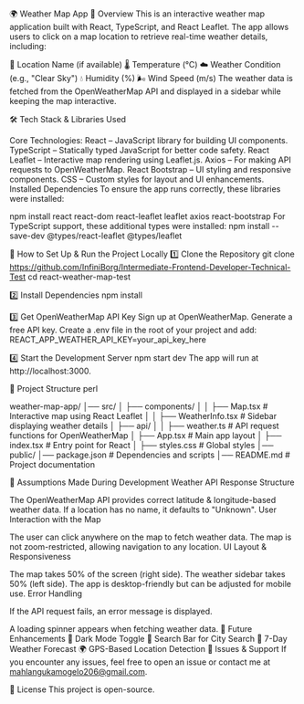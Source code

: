 🌍 Weather Map App
📌 Overview
This is an interactive weather map application built with React, TypeScript, and React Leaflet. The app allows users to click on a map location to retrieve real-time weather details, including:

📍 Location Name (if available)
🌡 Temperature (°C)
☁️ Weather Condition (e.g., "Clear Sky")
💧 Humidity (%)
🌬 Wind Speed (m/s)
The weather data is fetched from the OpenWeatherMap API and displayed in a sidebar while keeping the map interactive.

🛠️ Tech Stack & Libraries Used

Core Technologies:
React – JavaScript library for building UI components.
TypeScript – Statically typed JavaScript for better code safety.
React Leaflet – Interactive map rendering using Leaflet.js.
Axios – For making API requests to OpenWeatherMap.
React Bootstrap – UI styling and responsive components.
CSS – Custom styles for layout and UI enhancements.
Installed Dependencies
To ensure the app runs correctly, these libraries were installed:


npm install react react-dom react-leaflet leaflet axios react-bootstrap
For TypeScript support, these additional types were installed:
npm install --save-dev @types/react-leaflet @types/leaflet

🔧 How to Set Up & Run the Project Locally
1️⃣ Clone the Repository
git clone https://github.com/InfiniBorg/Intermediate-Frontend-Developer-Technical-Test 
cd react-weather-map-test

2️⃣ Install Dependencies
npm install

3️⃣ Get OpenWeatherMap API Key
Sign up at OpenWeatherMap.
Generate a free API key.
Create a .env file in the root of your project and add:
REACT_APP_WEATHER_API_KEY=your_api_key_here

4️⃣ Start the Development Server
npm start dev
The app will run at http://localhost:3000.

📂 Project Structure
perl

weather-map-app/
│── src/
│   ├── components/
│   │   ├── Map.tsx        # Interactive map using React Leaflet
│   │   ├── WeatherInfo.tsx # Sidebar displaying weather details
│   ├── api/
│   │   ├── weather.ts     # API request functions for OpenWeatherMap
│   ├── App.tsx           # Main app layout
│   ├── index.tsx         # Entry point for React
│   ├── styles.css        # Global styles
│── public/
│── package.json          # Dependencies and scripts
│── README.md             # Project documentation

📌 Assumptions Made During Development
Weather API Response Structure

The OpenWeatherMap API provides correct latitude & longitude-based weather data.
If a location has no name, it defaults to "Unknown".
User Interaction with the Map

The user can click anywhere on the map to fetch weather data.
The map is not zoom-restricted, allowing navigation to any location.
UI Layout & Responsiveness

The map takes 50% of the screen (right side).
The weather sidebar takes 50% (left side).
The app is desktop-friendly but can be adjusted for mobile use.
Error Handling

If the API request fails, an error message is displayed.

A loading spinner appears when fetching weather data.
🚀 Future Enhancements
🌙 Dark Mode Toggle
📌 Search Bar for City Search
📅 7-Day Weather Forecast
🌍 GPS-Based Location Detection
🐞 Issues & Support
If you encounter any issues, feel free to open an issue or contact me at mahlangukamogelo206@gmail.com.

📜 License
This project is open-source.
